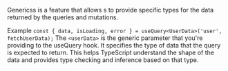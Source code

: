 Genericss is a feature that allows s to provide specific types for the data returned by the queries and mutations.

Example 
 `const { data, isLoading, error } = useQuery<UserData>('user', fetchUserData);` The `<userData>`  is the generic parameter that you're providing to the useQuery hook. It specifies the type of data that the query is expected to return. This helps TypeScript understand the shape of the data and provides type checking and inference based on that type.
